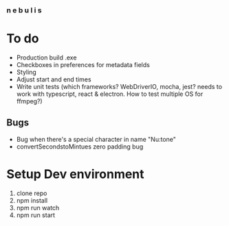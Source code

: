 ### n e b u l i s

# To do

- Production build .exe
- Checkboxes in preferences for metadata fields
- Styling
- Adjust start and end times
- Write unit tests (which frameworks? WebDriverIO, mocha, jest? needs to work with typescript, react & electron. How to test multiple OS for ffmpeg?)

## Bugs

- Bug when there's a special character in name "Nu:tone"
- convertSecondstoMintues zero padding bug

# Setup Dev environment

1. clone repo
2. npm install
3. npm run watch
4. npm run start
